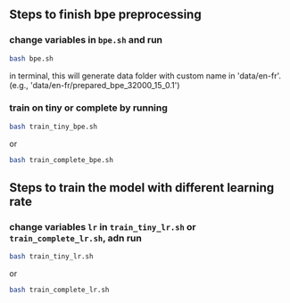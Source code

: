 ## Steps to finish bpe preprocessing

### change variables in `bpe.sh` and run 
```bash
bash bpe.sh
```
in terminal, this will generate data folder with custom name in 'data/en-fr'.(e.g., 'data/en-fr/prepared_bpe_32000_15_0.1')

### train on tiny or complete by running
```bash
bash train_tiny_bpe.sh
``` 
or 
```bash
bash train_complete_bpe.sh
```

## Steps to train the model with different learning rate

### change variables `lr` in `train_tiny_lr.sh` or `train_complete_lr.sh`, adn run 
```bash
bash train_tiny_lr.sh
```
or 

```bash
bash train_complete_lr.sh
```
